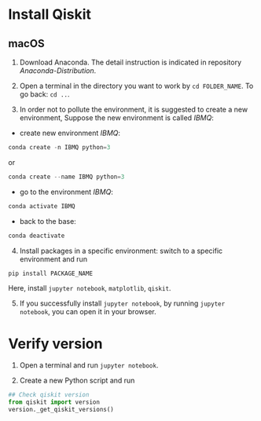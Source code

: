 # Install Qiskit
## macOS
1. Download Anaconda. The detail instruction is indicated in repository *Anaconda-Distribution*.
2. Open a terminal in the directory you want to work by `cd FOLDER_NAME`. To go back: `cd ..`.

3. In order not to pollute the environment, it is suggested to create a new environment, Suppose the new environment is called *IBMQ*:
  - create new environment *IBMQ*:
```javascript
conda create -n IBMQ python=3
```

or

```javascript
conda create --name IBMQ python=3
```
   - go to the environment *IBMQ*: 
```javascript
conda activate IBMQ
```
   - back to the base: 
 ```javascript
conda deactivate
```

4. Install packages in a specific environment: switch to a specific environment and run
```javascript
pip install PACKAGE_NAME
```
Here, install `jupyter notebook`, `matplotlib`, `qiskit`.

5. If you successfully install `jupyter notebook`, by running `jupyter notebook`, you can open it in your browser.


# Verify version
1. Open a terminal and run `jupyter notebook`. 

2. Create a new Python script and run
```python
## Check qiskit version
from qiskit import version
version._get_qiskit_versions()
```


